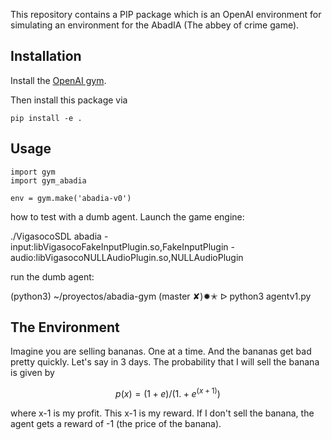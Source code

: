 This repository contains a PIP package which is an OpenAI environment for
simulating an environment for the AbadIA (The abbey of crime game).


## Installation

Install the [OpenAI gym](https://gym.openai.com/docs/).

Then install this package via

```
pip install -e .
```

## Usage

```
import gym
import gym_abadia

env = gym.make('abadia-v0')
```

how to test with a dumb agent. 
Launch the game engine: 

./VigasocoSDL abadia -input:libVigasocoFakeInputPlugin.so,FakeInputPlugin  -audio:libVigasocoNULLAudioPlugin.so,NULLAudioPlugin

run the dumb agent: 

(python3) ~/proyectos/abadia-gym (master ✘)✹✭ ᐅ python3 agentv1.py

## The Environment

Imagine you are selling bananas. One at a time. And the bananas get bad pretty
quickly. Let's say in 3 days. The probability that I will sell the banana
is given by

$$p(x) = (1+e)/(1. + e^(x+1))$$

where x-1 is my profit. This x-1 is my reward. If I don't sell the
banana, the agent gets a reward of -1 (the price of the banana).
